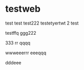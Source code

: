 # testweb
test test
test222
testetyertwt
2
test

testffq
ggg222


333
rr
qqqq



wwweeerrr
eeeqqq

dddeee
